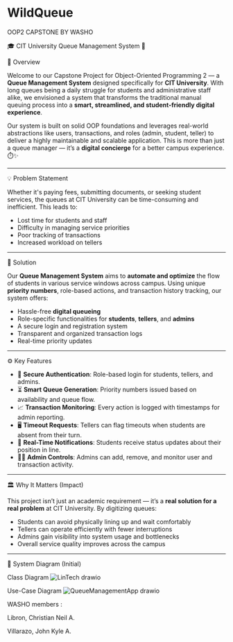 # WildQueue
OOP2 CAPSTONE BY WASHO 

🎓 CIT University Queue Management System 📲

📌 Overview

Welcome to our Capstone Project for Object-Oriented Programming 2 — a **Queue Management System** designed specifically for **CIT University**. With long queues being a daily struggle for students and administrative staff alike, we envisioned a system that transforms the traditional manual queuing process into a **smart, streamlined, and student-friendly digital experience**.

Our system is built on solid OOP foundations and leverages real-world abstractions like users, transactions, and roles (admin, student, teller) to deliver a highly maintainable and scalable application. This is more than just a queue manager — it’s a **digital concierge** for a better campus experience. ⏱️✨

----------------------------------------------------------------------------------

💡 Problem Statement

Whether it's paying fees, submitting documents, or seeking student services, the queues at CIT University can be time-consuming and inefficient. This leads to:
- Lost time for students and staff
- Difficulty in managing service priorities
- Poor tracking of transactions
- Increased workload on tellers

----------------------------------------------------------------------------------

🚀 Solution

Our **Queue Management System** aims to **automate and optimize** the flow of students in various service windows across campus. Using unique **priority numbers**, role-based actions, and transaction history tracking, our system offers:
- Hassle-free **digital queueing**
- Role-specific functionalities for **students**, **tellers**, and **admins**
- A secure login and registration system
- Transparent and organized transaction logs
- Real-time priority updates

----------------------------------------------------------------------------------

⚙️ Key Features

- 🔐 **Secure Authentication**: Role-based login for students, tellers, and admins.
- ⏳ **Smart Queue Generation**: Priority numbers issued based on availability and queue flow.
- 📈 **Transaction Monitoring**: Every action is logged with timestamps for admin reporting.
- 🖥️ **Timeout Requests**: Tellers can flag timeouts when students are absent from their turn.
- 🧾 **Real-Time Notifications**: Students receive status updates about their position in line.
- 🧑‍💼 **Admin Controls**: Admins can add, remove, and monitor user and transaction activity.

----------------------------------------------------------------------------------

🏛️ Why It Matters (Impact)

This project isn’t just an academic requirement — it’s a **real solution for a real problem** at CIT University. By digitizing queues:
- Students can avoid physically lining up and wait comfortably
- Tellers can operate efficiently with fewer interruptions
- Admins gain visibility into system usage and bottlenecks
- Overall service quality improves across the campus

----------------------------------------------------------------------------------

📸 System Diagram (Initial)


Class Diagram
![LinTech drawio](https://github.com/user-attachments/assets/81a437de-230b-4d8f-b3ce-43830022725e)


Use-Case Diagram
![QueueManagementApp drawio](https://github.com/user-attachments/assets/791f3af1-f401-4e89-bde2-a1af5e7b98ac)



WASHO members :

Libron, Christian Neil A.

Villarazo, John Kyle A.
